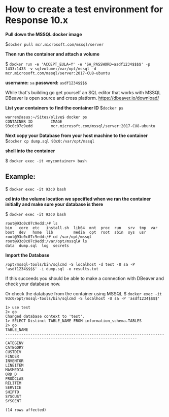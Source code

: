 # How to create a test environment for Response 10.x
**Pull down the MSSQL docker image**

$`docker pull mcr.microsoft.com/mssql/server`

**Then run the container and attach a volume**

$ `docker run -e 'ACCEPT_EULA=Y' -e 'SA_PASSWORD=asdf1234$$$$' -p 1433:1433 -v sqlvolume:/var/opt/mssql -d mcr.microsoft.com/mssql/server:2017-CU8-ubuntu`

**username:** `sa`
**password:** `asdf1234$$$$`

While that's building go get yourself an SQL editor that works with MSSQL DBeaver is open source and cross platform. 
https://dbeaver.io/download/

**List your containers to find the container ID**
$`docker ps`

    warren@asus:~/Sites/olive$ docker ps
    CONTAINER ID        IMAGE
    93c0c07c9edd        mcr.microsoft.com/mssql/server:2017-CU8-ubuntu

**Next copy your Database from your host machine to the container**
$`docker cp dump.sql 93c0:/var/opt/mssql`

**shell into the container**

$ `docker exec -it <mycontainer> bash`

## Example:

$ `docker exec -it 93c0 bash`

**cd into the volume location we specified when we ran the container initially and make sure your database is there**

$ `docker exec -it 93c0 bash`

    root@93c0c07c9edd:/# ls
    bin   core  etc   install.sh  lib64  mnt  proc  run   srv  tmp  var
    boot  dev   home  lib         media  opt  root  sbin  sys  usr
    root@93c0c07c9edd:/# cd /var/opt/mssql
    root@93c0c07c9edd:/var/opt/mssql# ls
    data  dump.sql  log  secrets

**Import the Database**

    /opt/mssql-tools/bin/sqlcmd -S localhost -d test -U sa -P 'asdf1234$$$$' -i dump.sql -o results.txt

If this succeeds you should be able to make a connection with DBeaver and check your database now.

Or check the database from the container using MSSQL
$ `docker exec -it 93c0/opt/mssql-tools/bin/sqlcmd -S localhost -U sa -P 'asdf1234$$$$'`

    1> use test
    2> go
    Changed database context to 'test'.
    1> SELECT Distinct TABLE_NAME FROM information_schema.TABLES
    2> go
    TABLE_NAME                                                                                                                      
    --------------------------------------------------------------------------------------------------------------------------------
    CATEGINV                                                                                                                        
    CATEGORY                                                                                                                        
    CUSTDIV                                                                                                                         
    FINDER                                                                                                                          
    INVENTOR                                                                                                                        
    LINEITEM                                                                                                                        
    MASMEDIA                                                                                                                        
    ORD_D                                                                                                                           
    PRODCLAS                                                                                                                        
    RELITEM                                                                                                                         
    SERVICE                                                                                                                         
    SHIPTO                                                                                                                          
    SYSCUST                                                                                                                         
    SYSOENT                                                                                                                         
    
    (14 rows affected)



